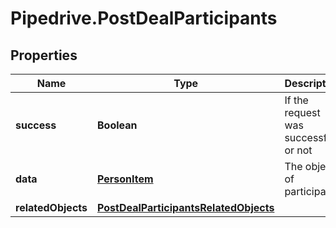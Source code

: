# Pipedrive.PostDealParticipants

## Properties

Name | Type | Description | Notes
------------ | ------------- | ------------- | -------------
**success** | **Boolean** | If the request was successful or not | [optional] 
**data** | [**PersonItem**](PersonItem.md) | The object of participant | [optional] 
**relatedObjects** | [**PostDealParticipantsRelatedObjects**](PostDealParticipantsRelatedObjects.md) |  | [optional] 


